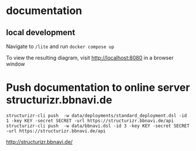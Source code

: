 # documentation

## local development

Navigate to `/lite` and run `docker compose up`

To view the resulting diagram, visit <http://localhost:8080> in a browser window

# Push documentation to online server structurizr.bbnavi.de

```
structurizr-cli push  -w data/deployments/standard_deployment.dsl -id 1 -key KEY -secret SECRET -url https://structurizr.bbnavi.de/api
structurizr-cli push  -w data/bbnavi.dsl -id 3 -key KEY -secret SECRET -url https://structurizr.bbnavi.de/api
```

<http://structurizr.bbnavi.de/>
